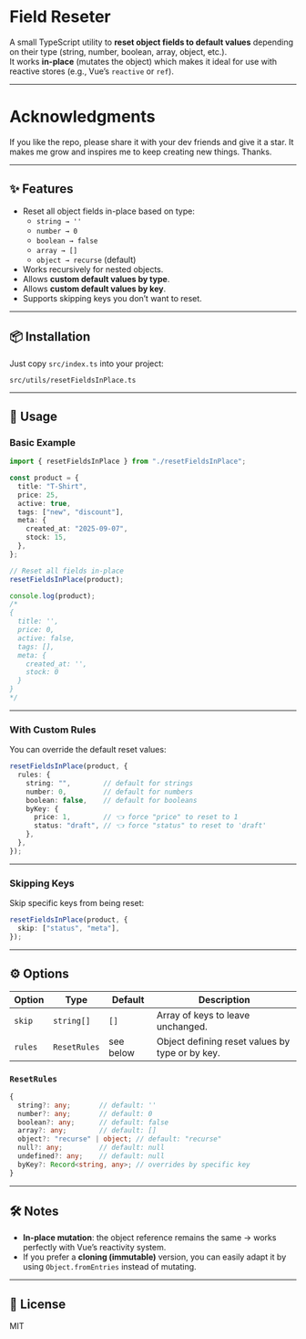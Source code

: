 # Field Reseter

A small TypeScript utility to **reset object fields to default values** depending on their type (string, number, boolean, array, object, etc.).  
It works **in-place** (mutates the object) which makes it ideal for use with reactive stores (e.g., Vue’s `reactive` or `ref`).  

---
# Acknowledgments
If you like the repo, please share it with your dev friends and give it a star. It makes me grow and inspires me to keep creating new things. Thanks.

---
## ✨ Features
- Reset all object fields in-place based on type:
  - `string → ''`
  - `number → 0`
  - `boolean → false`
  - `array → []`
  - `object → recurse` (default)
- Works recursively for nested objects.
- Allows **custom default values by type**.
- Allows **custom default values by key**.
- Supports skipping keys you don’t want to reset.

---

## 📦 Installation

Just copy `src/index.ts` into your project:

```
src/utils/resetFieldsInPlace.ts
```

---

## 🚀 Usage

### Basic Example

```ts
import { resetFieldsInPlace } from "./resetFieldsInPlace";

const product = {
  title: "T-Shirt",
  price: 25,
  active: true,
  tags: ["new", "discount"],
  meta: {
    created_at: "2025-09-07",
    stock: 15,
  },
};

// Reset all fields in-place
resetFieldsInPlace(product);

console.log(product);
/*
{
  title: '',
  price: 0,
  active: false,
  tags: [],
  meta: {
    created_at: '',
    stock: 0
  }
}
*/
```

---

### With Custom Rules

You can override the default reset values:

```ts
resetFieldsInPlace(product, {
  rules: {
    string: "",        // default for strings
    number: 0,         // default for numbers
    boolean: false,    // default for booleans
    byKey: {
      price: 1,        // 👈 force "price" to reset to 1
      status: "draft", // 👈 force "status" to reset to 'draft'
    },
  },
});
```

---

### Skipping Keys

Skip specific keys from being reset:

```ts
resetFieldsInPlace(product, {
  skip: ["status", "meta"],
});
```

---

## ⚙️ Options

| Option      | Type                        | Default   | Description                                                                 |
|-------------|-----------------------------|-----------|-----------------------------------------------------------------------------|
| `skip`      | `string[]`                 | `[]`      | Array of keys to leave unchanged.                                           |
| `rules`     | `ResetRules`               | see below | Object defining reset values by type or by key.                             |

### `ResetRules`

```ts
{
  string?: any;       // default: ''
  number?: any;       // default: 0
  boolean?: any;      // default: false
  array?: any;        // default: []
  object?: "recurse" | object; // default: "recurse"
  null?: any;         // default: null
  undefined?: any;    // default: null
  byKey?: Record<string, any>; // overrides by specific key
}
```

---

## 🛠️ Notes

- **In-place mutation**: the object reference remains the same → works perfectly with Vue’s reactivity system.
- If you prefer a **cloning (immutable)** version, you can easily adapt it by using `Object.fromEntries` instead of mutating.

---

## 📜 License

MIT
